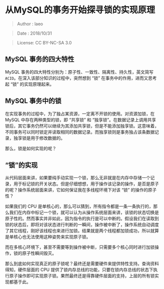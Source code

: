 # 从MySQL的事务开始探寻锁的实现原理

> Author : laeo

> Date   : 2018/10/31

> License: CC BY-NC-SA 3.0

## MySQL 事务的四大特性

MySQL 事务的四大特性分别为：原子性、一致性、隔离性、持久性，英文简写 `ACID`。在深入该部分知识的过程中，突然想到 “锁” 在事务中的作用，进而又思考起 “锁” 的实现原理起来。

## MySQL 事务中的锁

在实现事务的过程中，为了独占某资源，一定离不开锁的使用。对资源加锁，在 MySQL 中存在两种类型的锁，即 “共享锁” 和 “独享锁”。在数据记录上调用共享锁后，其它事务仍然可以继续为其添加共享锁，但是不能添加独享锁。这意味着，不同事务可以同时锁定并读取相同的数据记录。而独享锁则是事务独占该条数据记录，独享锁是用于修改数据的。

那么，锁是如何实现的呢？

## “锁”的实现

从代码层面来讲，如果要纯手动实现一个锁，那么无非就是在内存中存储一个记录，用于标记锁的开关状态。但是仔细想想，用于操作该记录的操作，是否是原子的呢？操作系统层面来讲，它如何保证我在多线程环境下对该 “锁” 的操作的原子性？

如果我们的 CPU 是单核心的，那么可以猜到，所有指令都是一条一条执行的，那么我们在内存中标记一个锁，就可以认为从操作系统层面来讲，该锁的状态切换是原子性的。然而事实并非如此，因为指令的执行是可以中断的。假设我们在读取到锁的状态后，即将对该状态进行判断的一瞬间，操作被中断了，操作系统自动调度了其它线程，刚好该线程也来进行加锁。结果就是两个线程都加锁成功，所以就算是单核心也无法使用这种姿势来实现原子锁。

而在多核心环境下，甚至不需要等到操作被中断，只需要多个核心同时进行加锁操作，锁的原子性瞬间毁灭。

那么到底如何实现真正的原子锁呢？最终还是需要硬件来提供特性支持。查询资料得知，硬件层面的 CPU 提供了锁内存总线的功能，只要在锁内存总线的状态下执行原子操作即可实现原子锁。果然最终还是得靠硬件层面的支持，上层的所有锁实现都基于此。